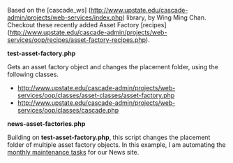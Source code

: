 Based on the [cascade_ws] (http://www.upstate.edu/cascade-admin/projects/web-services/index.php) library, by Wing Ming Chan. Checkout these recently added Asset Factory [recipes] (http://www.upstate.edu/cascade-admin/projects/web-services/oop/recipes/asset-factory-recipes.php).

**test-asset-factory.php**

Gets an asset factory object and changes the placement folder, using the following classes.

  * http://www.upstate.edu/cascade-admin/projects/web-services/oop/classes/asset-classes/asset-factory.php
  * http://www.upstate.edu/cascade-admin/projects/web-services/oop/classes/cascade.php

**news-asset-factories.php**

Building on **test-asset-factory.php**, this script changes the placement folder of multiple asset factory objects. In this example, I am automating the [monthly maintenance tasks](https://github.com/espanae/Cascade-News/wiki/Maintenance) for our News site.
